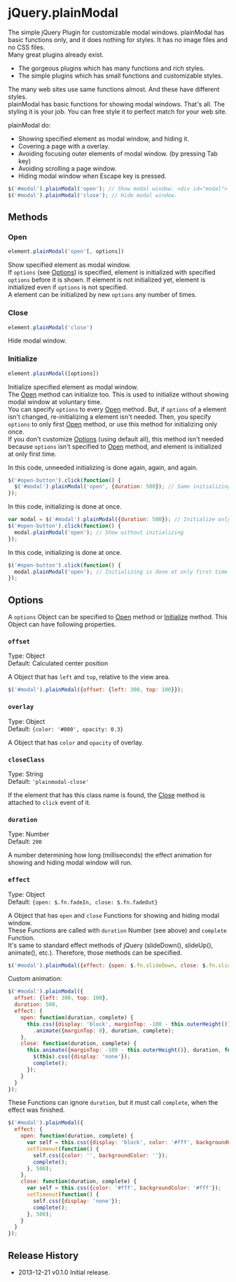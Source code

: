 # jQuery.plainModal

The simple jQuery Plugin for customizable modal windows. plainModal has basic functions only, and it does nothing for styles. It has no image files and no CSS files.  
Many great plugins already exist.

- The gorgeous plugins which has many functions and rich styles.
- The simple plugins which has small functions and customizable styles.

The many web sites use same functions almost. And these have different styles.  
plainModal has basic functions for showing modal windows. That's all. The styling it is your job. You can free style it to perfect match for your web site.

plainModal do:

- Showing specified element as modal window, and hiding it.
- Covering a page with a overlay.
- Avoiding focusing outer elements of modal window. (by pressing Tab key)
- Avoiding scrolling a page window.
- Hiding modal window when Escape key is pressed.

```js
$('#modal').plainModal('open'); // Show modal window. <div id="modal"> is styled via your CSS.
$('#modal').plainModal('close'); // Hide modal window.
```

## Methods

### <a name ="open">Open</a>

```js
element.plainModal('open'[, options])
```

Show specified element as modal window.  
If `options` (see [Options](#options)) is specified, element is initialized with specified `options` before it is shown. If element is not initialized yet, element is initialized even if `options` is not specified.  
A element can be initialized by new `options` any number of times.

### <a name ="close">Close</a>

```js
element.plainModal('close')
```

Hide modal window.

### <a name ="initialize">Initialize</a>

```js
element.plainModal([options])
```

Initialize specified element as modal window.  
The [Open](#open) method can initialize too. This is used to initialize without showing modal window at voluntary time.  
You can specify `options` to every [Open](#open) method. But, if `options` of a element isn't changed, re-initializing a element isn't needed. Then, you specify `options` to only first [Open](#open) method, or use this method for initializing only once.  
If you don't customize [Options](#options) (using default all), this method isn't needed because `options` isn't specified to [Open](#open) method, and element is initialized at only first time.

In this code, unneeded initializing is done again, again, and again.

```js
$('#open-button').click(function() {
  $('#modal').plainModal('open', {duration: 500}); // Same initializing per every showing
});
```

In this code, initializing is done at once.

```js
var modal = $('#modal').plainModal({duration: 500}); // Initialize only once
$('#open-button').click(function() {
  modal.plainModal('open'); // Show without initializing
});
```

In this code, initializing is done at once.

```js
$('#open-button').click(function() {
  modal.plainModal('open'); // Initializing is done at only first time
});
```

## <a name ="options">Options</a>

A `options` Object can be specified to [Open](#open) method or [Initialize](#initialize) method. This Object can have following properties.

### `offset`

Type: Object  
Default: Calculated center position

A Object that has `left` and `top`, relative to the view area.

```js
$('#modal').plainModal({offset: {left: 300, top: 100}});
```

### `overlay`

Type: Object  
Default: `{color: '#000', opacity: 0.3}`

A Object that has `color` and `opacity` of overlay.

### `closeClass`

Type: String  
Default: `'plainmodal-close'`

If the element that has this class name is found, the [Close](#close) method is attached to `click` event of it.

### `duration`

Type: Number  
Default: `200`

A number determining how long (milliseconds) the effect animation for showing and hiding modal window will run.

### `effect`

Type: Object  
Default: `{open: $.fn.fadeIn, close: $.fn.fadeOut}`

A Object that has `open` and `close` Functions for showing and hiding modal window.  
These Functions are called with `duration` Number (see above) and `complete` Function.  
It's same to standard effect methods of jQuery (slideDown(), slideUp(), animate(), etc.). Therefore, those methods can be specified.

```js
$('#modal').plainModal({effect: {open: $.fn.slideDown, close: $.fn.slideUp}});
```

Custom animation:

```js
$('#modal').plainModal({
  offset: {left: 300, top: 100},
  duration: 500,
  effect: {
    open: function(duration, complete) {
      this.css({display: 'block', marginTop: -100 - this.outerHeight()})
        .animate({marginTop: 0}, duration, complete);
    },
    close: function(duration, complete) {
      this.animate({marginTop: -100 - this.outerHeight()}, duration, function() {
        $(this).css({display: 'none'});
        complete();
      });
    }
  }
});
```

These Functions can ignore `duration`, but it must call `complete`, when the effect was finished.

```js
$('#modal').plainModal({
  effect: {
    open: function(duration, complete) {
      var self = this.css({display: 'block', color: '#fff', backgroundColor: '#fff'});
      setTimeout(function() {
        self.css({color: '', backgroundColor: ''});
        complete();
      }, 500);
    },
    close: function(duration, complete) {
      var self = this.css({color: '#fff', backgroundColor: '#fff'});
      setTimeout(function() {
        self.css({display: 'none'});
        complete();
      }, 500);
    }
  }
});
```

## Release History
 * 2013-12-21			v0.1.0			Initial release.
